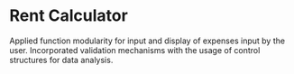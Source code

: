 # Rent Calculator
Applied function modularity for input and display of expenses input by the user.
Incorporated validation mechanisms with the usage of control structures for data analysis.
